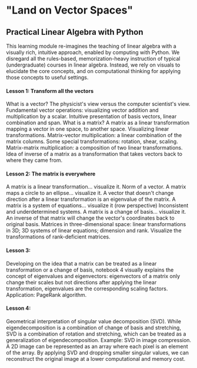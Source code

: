 # "Land on Vector Spaces"
## Practical Linear Algebra with Python

This learning module re-imagines the teaching of linear algebra with a visually rich, intuitive approach, enabled by computing with Python.
We disregard all the rules-based, memorization-heavy instruction of typical (undergraduate) courses in linear algebra.
Instead, we rely on visuals to elucidate the core concepts, and on computational thinking for applying those concepts to useful settings.

#### Lesson 1: Transform all the vectors
What is a vector? The physicist's view versus the computer scientist's view. Fundamental vector operations: visualizing vector addition and multiplication by a scalar. Intuitive presentation of basis vectors, linear combination and span. What is a matrix? A matrix as a linear transformation mapping a vector in one space, to another space. Visualizing linear transformations. Matrix-vector multiplication: a linear combination of the matrix columns. Some special transformations: rotation, shear, scaling. Matrix-matrix multiplication: a composition of two linear transformations. Idea of inverse of a matrix as a transformation that takes vectors back to where they came from.

#### Lesson 2: The matrix is everywhere
A matrix is a linear transformation… visualize it. Norm of a vector. 
A matrix maps a circle to an ellipse… visualize it. A vector that doesn't change direction after a linear transformation is an eigenvalue of the matrix. 
A matrix is a system of equations… visualize it (row perspective) 
Inconsistent and underdetermined systems. 
A matrix is a change of basis… visualize it. An inverse of that matrix will change the vector's coordinates back to original basis. 
Matrices in three-dimensional space: linear transformations in 3D; 3D systems of linear equations; dimension and rank.
Visualize the transformations of rank-deficient matrices.

#### Lesson 3:

Developing on the idea that a matrix can be treated as a linear transformation or a change of basis, notebook 4 visually explains the concept of eigenvalues and eigenvectors: eigenvectors of a matrix only change their scales but not directions after applying the linear transformation, eigenvalues are the corresponding scaling factors. Application: PageRank algorithm.

#### Lesson 4:
Geometrical interpretation of singular value decomposition (SVD). While eigendecomposition is a combination of change of basis and stretching, SVD is a combination of rotation and stretching, which can be treated as a generalization of eigendecomposition.
Example: SVD in image compression. A 2D image can be represented as an array where each pixel is an element of the array. By applying SVD and dropping smaller singular values, we can reconstruct the original image at a lower computational and memory cost.